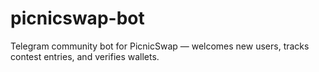 # picnicswap-bot
Telegram community bot for PicnicSwap — welcomes new users, tracks contest entries, and verifies wallets.
